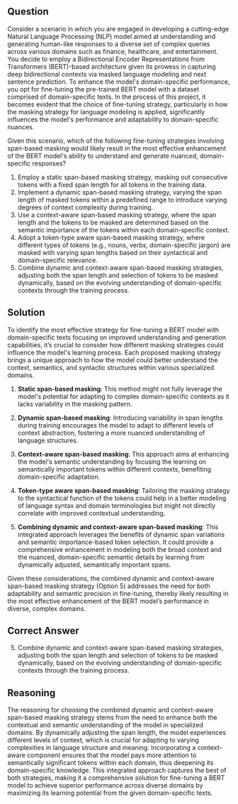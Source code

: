 ## Question
Consider a scenario in which you are engaged in developing a cutting-edge Natural Language Processing (NLP) model aimed at understanding and generating human-like responses to a diverse set of complex queries across various domains such as finance, healthcare, and entertainment. You decide to employ a Bidirectional Encoder Representations from Transformers (BERT)-based architecture given its prowess in capturing deep bidirectional contexts via masked language modeling and next sentence prediction. To enhance the model's domain-specific performance, you opt for fine-tuning the pre-trained BERT model with a dataset comprised of domain-specific texts. In the process of this project, it becomes evident that the choice of fine-tuning strategy, particularly in how the masking strategy for language modeling is applied, significantly influences the model's performance and adaptability to domain-specific nuances.

Given this scenario, which of the following fine-tuning strategies involving span-based masking would likely result in the most effective enhancement of the BERT model's ability to understand and generate nuanced, domain-specific responses?

1. Employ a static span-based masking strategy, masking out consecutive tokens with a fixed span length for all tokens in the training data.
2. Implement a dynamic span-based masking strategy, varying the span length of masked tokens within a predefined range to introduce varying degrees of context complexity during training.
3. Use a context-aware span-based masking strategy, where the span length and the tokens to be masked are determined based on the semantic importance of the tokens within each domain-specific context.
4. Adopt a token-type aware span-based masking strategy, where different types of tokens (e.g., nouns, verbs, domain-specific jargon) are masked with varying span lengths based on their syntactical and domain-specific relevance.
5. Combine dynamic and context-aware span-based masking strategies, adjusting both the span length and selection of tokens to be masked dynamically, based on the evolving understanding of domain-specific contexts through the training process.

## Solution
To identify the most effective strategy for fine-tuning a BERT model with domain-specific texts focusing on improved understanding and generation capabilities, it’s crucial to consider how different masking strategies could influence the model's learning process. Each proposed masking strategy brings a unique approach to how the model could better understand the context, semantics, and syntactic structures within various specialized domains.

1. **Static span-based masking**: This method might not fully leverage the model's potential for adapting to complex domain-specific contexts as it lacks variability in the masking pattern.

2. **Dynamic span-based masking**: Introducing variability in span lengths during training encourages the model to adapt to different levels of context abstraction, fostering a more nuanced understanding of language structures.

3. **Context-aware span-based masking**: This approach aims at enhancing the model's semantic understanding by focusing the learning on semantically important tokens within different contexts, benefiting domain-specific adaptation.

4. **Token-type aware span-based masking**: Tailoring the masking strategy to the syntactical function of the tokens could help in a better modeling of language syntax and domain terminologies but might not directly correlate with improved contextual understanding.

5. **Combining dynamic and context-aware span-based masking**: This integrated approach leverages the benefits of dynamic span variations and semantic importance-based token selection. It could provide a comprehensive enhancement in modeling both the broad context and the nuanced, domain-specific semantic details by learning from dynamically adjusted, semantically important spans.

Given these considerations, the combined dynamic and context-aware span-based masking strategy (Option 5) addresses the need for both adaptability and semantic precision in fine-tuning, thereby likely resulting in the most effective enhancement of the BERT model’s performance in diverse, complex domains.

## Correct Answer
5. Combine dynamic and context-aware span-based masking strategies, adjusting both the span length and selection of tokens to be masked dynamically, based on the evolving understanding of domain-specific contexts through the training process.

## Reasoning
The reasoning for choosing the combined dynamic and context-aware span-based masking strategy stems from the need to enhance both the contextual and semantic understanding of the model in specialized domains. By dynamically adjusting the span length, the model experiences different levels of context, which is crucial for adapting to varying complexities in language structure and meaning. Incorporating a context-aware component ensures that the model pays more attention to semantically significant tokens within each domain, thus deepening its domain-specific knowledge. This integrated approach captures the best of both strategies, making it a comprehensive solution for fine-tuning a BERT model to achieve superior performance across diverse domains by maximizing its learning potential from the given domain-specific texts.
